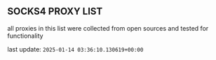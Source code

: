 ## SOCKS4 PROXY LIST

all proxies in this list were collected from open sources and tested for functionality

last update: `2025-01-14 03:36:10.130619+00:00`